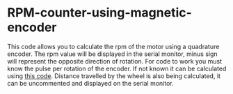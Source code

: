 # RPM-counter-using-magnetic-encoder
This code allows you to calculate the rpm of the motor using a quadrature encoder.
The rpm value will be displayed in the serial monitor, minus sign will represent the opposite direction of rotation.
For code to work you must know the pulse per rotation of the encoder. If not known it can be calculated using [this code](https://github.com/SwaritBhardwaj/Magnetic-Encoder-Tick-Counter).
Distance travelled by the wheel is also being calculated, it can be uncommented and displayed on the serial monitor.
